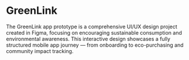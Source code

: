 # GreenLink
The GreenLink app prototype is a comprehensive UI/UX design project created in Figma, focusing on encouraging sustainable consumption and environmental awareness. This interactive design showcases a fully structured mobile app journey — from onboarding to eco-purchasing and community impact tracking.
